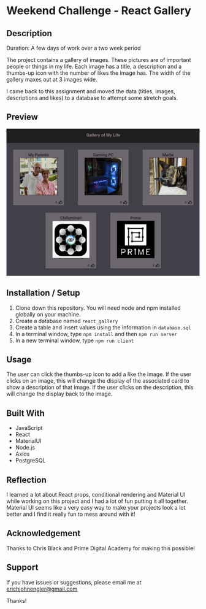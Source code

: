 # Weekend Challenge - React Gallery

## Description

Duration: A few days of work over a two week period

The project contains a gallery of images. These pictures are of important people or things in my life. Each image has a title, a description and a thumbs-up icon with the number of likes the image has. The width of the gallery maxes out at 3 images wide.

I came back to this assignment and moved the data (titles, images, descriptions and likes) to a database to attempt some stretch goals.

## Preview

![preview](./public/images/preview.png)

## Installation / Setup

1. Clone down this repository. You will need node and npm installed globally on your machine.
2. Create a database named `react_gallery`
3. Create a table and insert values using the information in `database.sql`
4. In a terminal window, type `npm install` and then `npm run server`
5. In a new terminal window, type `npm run client`

## Usage

The user can click the thumbs-up icon to add a like the image. If the user clicks on an image, this will change the display of the associated card to show a description of that image. If the user clicks on the description, this will change the display back to the image.

## Built With

- JavaScript
- React
- MaterialUI
- Node.js
- Axios
- PostgreSQL

## Reflection

I learned a lot about React props, conditional rendering and Material UI while working on this project and I had a lot of fun putting it all together. Material UI seems like a very easy way to make your projects look a lot better and I find it really fun to mess around with it! 

## Acknowledgement

Thanks to Chris Black and Prime Digital Academy for making this possible!

## Support

If you have issues or suggestions, please email me at erichjohnengler@gmail.com

Thanks!

